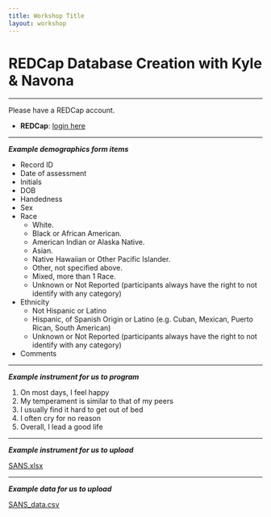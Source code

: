 ```yaml
---
title: Workshop Title
layout: workshop
---
```


# REDCap Database Creation with Kyle & Navona

--------

Please have a REDCap account. 

- **REDCap**: [login here](https://edc.camhx.ca/redcap/)

---------

***Example demographics form items***

  -   Record ID
  -   Date of assessment
  -   Initials 
  -   DOB 
  -   Handedness 
  -   Sex 
  -   Race 
      - White. 
      - Black or African American. 
      - American Indian or Alaska Native. 
      - Asian. 
      - Native Hawaiian or Other Pacific Islander. 
      - Other, not specified above.
      - Mixed, more than 1 Race.
      - Unknown or Not Reported (participants always have the right to not identify with any category)
  -   Ethnicity
      - Not Hispanic or Latino
      - Hispanic, of Spanish Origin or Latino (e.g. Cuban, Mexican, Puerto Rican, South American)
      - Unknown or Not Reported (participants always have the right to not identify with any category)
  -   Comments


---------

***Example instrument for us to program***

1. On most days, I feel happy
2. My temperament is similar to that of my peers
3. I usually find it hard to get out of bed
4. I often cry for no reason
5. Overall, I lead a good life


---------

***Example instrument for us to upload*** 


[SANS.xlsx](/compucool/workshops/data/SANS.xlsx)

---------

***Example data for us to upload***

[SANS_data.csv](/compucool/workshops/data/SANS_data.csv)


